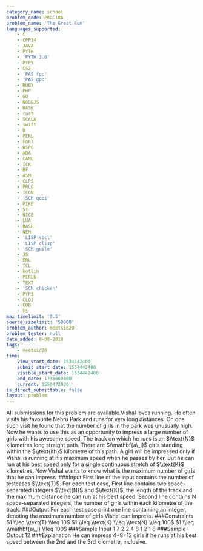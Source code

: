 ```yaml
---
category_name: school
problem_code: PROC18A
problem_name: 'The Great Run'
languages_supported:
    - C
    - CPP14
    - JAVA
    - PYTH
    - 'PYTH 3.6'
    - PYPY
    - CS2
    - 'PAS fpc'
    - 'PAS gpc'
    - RUBY
    - PHP
    - GO
    - NODEJS
    - HASK
    - rust
    - SCALA
    - swift
    - D
    - PERL
    - FORT
    - WSPC
    - ADA
    - CAML
    - ICK
    - BF
    - ASM
    - CLPS
    - PRLG
    - ICON
    - 'SCM qobi'
    - PIKE
    - ST
    - NICE
    - LUA
    - BASH
    - NEM
    - 'LISP sbcl'
    - 'LISP clisp'
    - 'SCM guile'
    - JS
    - ERL
    - TCL
    - kotlin
    - PERL6
    - TEXT
    - 'SCM chicken'
    - PYP3
    - CLOJ
    - COB
    - FS
max_timelimit: '0.5'
source_sizelimit: '50000'
problem_author: meetsid20
problem_tester: null
date_added: 8-08-2018
tags:
    - meetsid20
time:
    view_start_date: 1534442400
    submit_start_date: 1534442400
    visible_start_date: 1534442400
    end_date: 1735669800
    current: 1559472930
is_direct_submittable: false
layout: problem
---
```

All submissions for this problem are available.Vishal loves running. He often visits his favourite Nehru Park and runs for very long distances. On one such visit he found that the number of girls in the park was unusually high. Now he wants to use this as an opportunity to impress a large number of girls with his awesome speed. The track on which he runs is an $\\text{N}$ kilometres long straight path. There are $\\mathbf{a\_i}$ girls standing within the $\\text{ith}$ kilometre of this path. A girl will be impressed only if Vishal is running at his maximum speed when he passes by her. But he can run at his best speed only for a single continuous stretch of $\\text{K}$ kilometres. Now Vishal wants to know what is the maximum number of girls that he can impress. ###Input First line of the input contains the number of testcases $\\text{T}$. For each test case, First line contains two space-separated integers $\\text{N}$ and $\\text{K}$, the length of the track and the maximum distance he can run at his best speed. Second line contains N space-separated integers, the number of girls within each kilometre of the track. ###Output For each test case print one line containing an integer, denoting the maximum number of girls Vishal can impress. ###Constraints $1 \\leq \\text{T} \\leq 10$ $1 \\leq \\text{K} \\leq \\text{N} \\leq 100$ $1 \\leq \\mathbf{a\_i} \\leq 100$ ###Sample Input 1 7 2 2 4 8 1 2 1 8 ###Sample Output 12 ###Explanation He can impress 4+8=12 girls if he runs at his best speed between the 2nd and the 3rd kilometre, inclusive.
